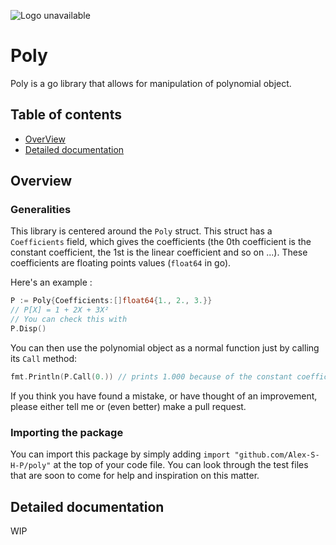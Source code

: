 ![Logo unavailable](logo.jpg)

# Poly

Poly is a go library that allows for manipulation of polynomial object.

## Table of contents

- [OverView](#overview)
- [Detailed documentation](#detailed-documentation)

## Overview

### Generalities

This library is centered around the `Poly` struct. This struct has a `Coefficients` field, which gives the coefficients (the 0th coefficient is the constant coefficient, the 1st is the linear coefficient and so on ...). 
These coefficients are floating points values (`float64` in go).

Here's an example :
```go
P := Poly{Coefficients:[]float64{1., 2., 3.}} 
// P[X] = 1 + 2X + 3X²
// You can check this with
P.Disp()
```

You can then use the polynomial object as a normal function just by calling its `Call` method:
```go
fmt.Println(P.Call(0.)) // prints 1.000 because of the constant coefficient being 1
```

If you think you have found a mistake,
or have thought of an improvement, please either tell me or 
(even better) make a pull request.

### Importing the package

You can import this package by simply adding `import "github.com/Alex-S-H-P/poly"` at the top of your code file. 
You can look through the test files that are soon to come for help and inspiration on this matter. 

## Detailed documentation

WIP